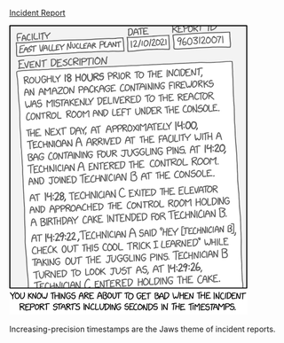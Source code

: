 [Incident Report](https://xkcd.com/2553)

![Incident Report](./random_comic.png)

Increasing-precision timestamps are the Jaws theme of incident reports.

